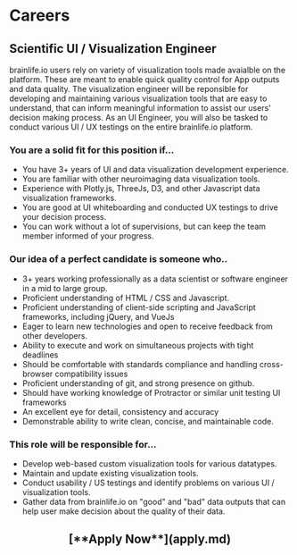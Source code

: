 <style> #disqus_thread, #__comments { display: none } </style>

# Careers

## Scientific UI / Visualization Engineer

brainlife.io users rely on variety of visualization tools made avaialble on the platform. These are meant to enable quick quality control for App outputs and data quality. The visualization engineer will be reponsible for developing and maintaining various visualization tools that are easy to understand, that can inform meaningful information to assist our users' decision making process. As an UI Engineer, you will also be tasked to conduct various UI / UX testings on the entire brainlife.io platform.

### You are a solid fit for this position if...

* You have 3+ years of UI and data visualization development experience.
* You are familiar with other neuroimaging data visualization tools.
* Experience with Plotly.js, ThreeJs, D3, and other Javascript data visualization frameworks.
* You are good at UI whiteboarding and conducted UX testings to drive your decision process.
* You can work without a lot of supervisions, but can keep the team member informed of your progress.

### Our idea of a perfect candidate is someone who..

* 3+ years working professionally as a data scientist or software engineer in a mid to large group.
* Proficient understanding of HTML / CSS and Javascript.
* Proficient understanding of client-side scripting and JavaScript frameworks, including jQuery, and VueJs
* Eager to learn new technologies and open to receive feedback from other developers.
* Ability to execute and work on simultaneous projects with tight deadlines
* Should be comfortable with standards compliance and handling cross-browser compatibility issues
* Proficient understanding of git, and strong presence on github.
* Should have working knowledge of Protractor or similar unit testing UI frameworks
* An excellent eye for detail, consistency and accuracy
* Demonstrable ability to write clean, concise, and maintainable code.

### This role will be responsible for...

* Develop web-based custom visualization tools for various datatypes.
* Maintain and update existing visualization tools.
* Conduct usability / US testings and identify problems on various UI / visualization tools.
* Gather data from brainlife.io on "good" and "bad" data outputs that can  help user make decision about the quality of their data.

<center><h2>[**Apply Now**](apply.md)</h2></center>


